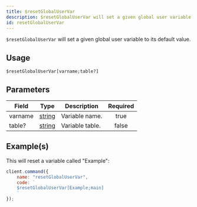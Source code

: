 ```yaml
---
title: $resetGlobalUserVar
description: $resetGlobalUserVar will set a given global user variable to its default value.
id: resetGlobalUserVar
---
```


`$resetGlobalUserVar` will set a given global user variable to its default value.

## Usage

```aoi
$resetGlobalUserVar[varname;table?]
```

## Parameters

| Field   | Type                                                                                              | Description     | Required |
| ------- | ------------------------------------------------------------------------------------------------- | --------------- | :------: |
| varname | [string](https://developer.mozilla.org/en-US/docs/Web/JavaScript/Reference/Global_Objects/String) | Variable name.  |   true   |
| table?  | [string](https://developer.mozilla.org/en-US/docs/Web/JavaScript/Reference/Global_Objects/String) | Variable table. |  false   |

## Example(s)

This will reset a variable called "Example":

```javascript
client.command({
    name: "resetGlobalUserVar",
    code: `
    $resetGlobalUserVar[Example;main]
    `
});
```
